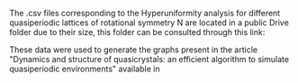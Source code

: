 The .csv files corresponding to the Hyperuniformity analysis for different quasiperiodic lattices of rotational symmetry N are located in a public Drive folder due to their size, this folder can be consulted through this link:

These data were used to generate the graphs present in the article "Dynamics and structure of quasicrystals: an efficient algorithm to simulate quasiperiodic environments" available in
